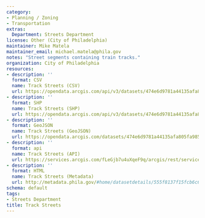 ```yaml
---
category:
- Planning / Zoning
- Transportation
extras:
  Department: Streets Department
license: Other (City of Philadelphia)
maintainer: Mike Matela
maintainer_email: michael.matela@phila.gov
notes: "Street segments containing train tracks."
organization: City of Philadelphia
resources:
- description: ''
  format: CSV
  name: Track Streets (CSV)
  url: https://opendata.arcgis.com/api/v3/datasets/474e6d9781a44135afa805fa985bc4ef_0/downloads/data?format=csv&spatialRefId=4326
- description: ''
  format: SHP
  name: Track Streets (SHP)
  url: https://opendata.arcgis.com/api/v3/datasets/474e6d9781a44135afa805fa985bc4ef_0/downloads/data?format=shp&spatialRefId=4326
- description: ''
  format: GeoJSON
  name: Track Streets (GeoJSON)
  url: https://opendata.arcgis.com/datasets/474e6d9781a44135afa805fa985bc4ef_0.geojson
- description: ''
  format: api
  name: Track Streets (API)
  url: https://services.arcgis.com/fLeGjb7u4uXqeF9q/arcgis/rest/services/Tracks/FeatureServer/0/query?outFields=*&where=1%3D1
- description: ''
  format: HTML
  name: Track Streets (Metadata)
  url: http://metadata.phila.gov/#home/datasetdetails/555f8137f15fcb6c6ed44146/representationdetails/5571b1c7e4fb1d91393c21a2/
schema: default
tags:
- Streets Department
title: Track Streets
---
```

